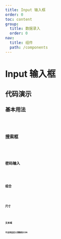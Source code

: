 ```yaml
---
title: Input 输入框
order: 0
toc: content
group:
  title: 数据录入
  order: 0
nav:
  title: 组件
  path: /components
---
```


# Input 输入框

## 代码演示

### 基本用法

<code src="./demos/basic.tsx" />

### 搜索框

<code src="./demos/search.tsx" />

### 密码输入

<code src="./demos/password.tsx" />

### 组合

<code src="./demos/group.tsx" />

### 尺寸

<code src="./demos/size.tsx" />

### 文本域

**不支持自定义清除的ICON**

<code src="./demos/textarea.tsx" />
